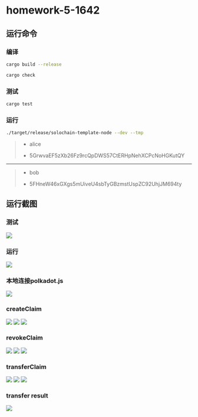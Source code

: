 # homework-5-1642

## 运行命令

### 编译

```bash
cargo build --release
```

```bash
cargo check
```

### 测试

```bash
cargo test
```

### 运行

```bash
./target/release/solochain-template-node --dev --tmp
```

> - alice
> 
> - 5GrwvaEF5zXb26Fz9rcQpDWS57CtERHpNehXCPcNoHGKutQY
---
> - bob
> 
> - 5FHneW46xGXgs5mUiveU4sbTyGBzmstUspZC92UhjJM694ty

## 运行截图

### 测试

![](./img/test.png)

### 运行

![](./img/run.png)

### 本地连接polkadot.js

![](./img/polkadotjs.png)

### createClaim

![](./img/createClaim.png)
![](./img/createClaim1.png)
![](./img/createClaim2.png)

### revokeClaim

![](./img/revokeClaim.png)
![](./img/revokeClaim1.png)
![](./img/revokeClaim2.png)

### transferClaim

![](./img/transferClaim.png)
![](./img/transferClaim1.png)
![](./img/transferClaim2.png)

### transfer result

![](./img/transresult.png)
